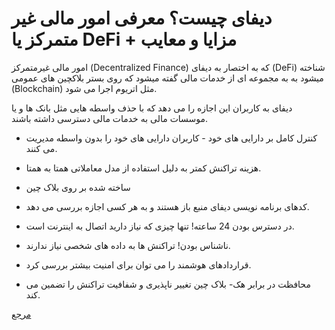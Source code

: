 
# دیفای چیست؟ معرفی امور مالی غیر متمرکز یا DeFi + مزایا و معایب


امور مالی غیرمتمرکز (Decentralized Finance) که به اختصار به دیفای (DeFi) شناخته میشود به به مجموعه ای از خدمات مالی گفته میشود که روی بستر بلاکچین های عمومی (Blockchain) مثل اتریوم اجرا می شود.

دیفای به کاربران این اجازه را می دهد که با حذف واسطه هایی مثل بانک ها و یا موسسات مالی به خدمات مالی دسترسی داشته باشند.

-   کنترل کامل بر دارایی های خود - کاربران دارایی های خود را بدون واسطه مدیریت می کنند.
    
-   هزینه تراکنش کمتر به دلیل استفاده از مدل معاملاتی همتا به همتا.
    
-   ساخته شده بر روی بلاک چین
    
-   کدهای برنامه نویسی دیفای منبع باز هستند و به هر کسی اجازه بررسی می دهد.
    
-   در دسترس بودن 24 ساعته! تنها چیزی که نیاز دارید اتصال به اینترنت است.
    
-   ناشناس بودن! تراکنش ها به داده های شخصی نیاز ندارند.
    
-   قراردادهای هوشمند را می توان برای امنیت بیشتر بررسی کرد.
    
-   محافظت در برابر هک- بلاک چین تغییر ناپذیری و شفافیت تراکنش را تضمین می کند.
    

[مرجع](https://blog.ok-ex.io/)
